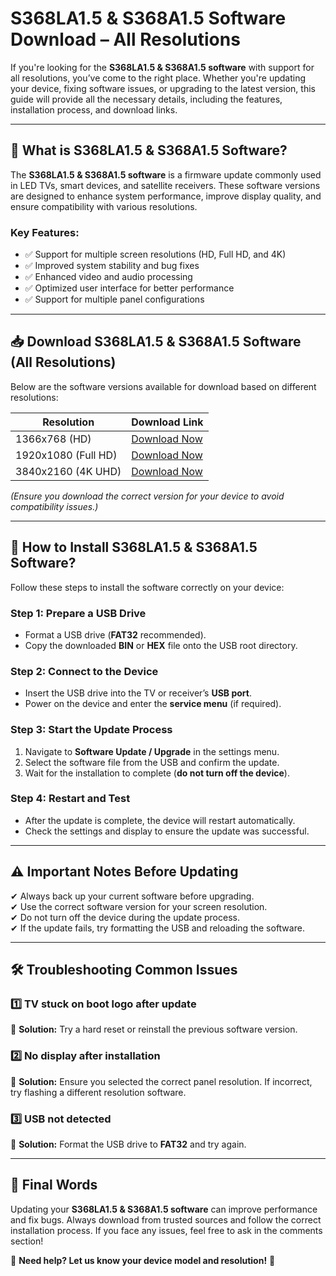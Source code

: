 # **S368LA1.5 & S368A1.5 Software Download – All Resolutions**

If you're looking for the **S368LA1.5 & S368A1.5 software** with support for all resolutions, you’ve come to the right place. Whether you're updating your device, fixing software issues, or upgrading to the latest version, this guide will provide all the necessary details, including the features, installation process, and download links.  

---

## 🔹 **What is S368LA1.5 & S368A1.5 Software?**  
The **S368LA1.5 & S368A1.5 software** is a firmware update commonly used in LED TVs, smart devices, and satellite receivers. These software versions are designed to enhance system performance, improve display quality, and ensure compatibility with various resolutions.  

### **Key Features:**  
- ✅ Support for multiple screen resolutions (HD, Full HD, and 4K)  
- ✅ Improved system stability and bug fixes  
- ✅ Enhanced video and audio processing  
- ✅ Optimized user interface for better performance  
- ✅ Support for multiple panel configurations  

---

## 📥 **Download S368LA1.5 & S368A1.5 Software (All Resolutions)**  
Below are the software versions available for download based on different resolutions:  

| **Resolution** | **Download Link** |  
|--------------|--------------------|  
| 1366x768 (HD) | [Download Now](https://kazmielecom.xyz/s368a1-5-software-latest-update/) |  
| 1920x1080 (Full HD) | [Download Now](https://kazmielecom.xyz/s368a1-5-software-latest-update/) |  
| 3840x2160 (4K UHD) | [Download Now](https://kazmielecom.xyz/s368a1-5-software-latest-update/) |  

*(Ensure you download the correct version for your device to avoid compatibility issues.)*  

---

## 🔧 **How to Install S368LA1.5 & S368A1.5 Software?**  
Follow these steps to install the software correctly on your device:  

### **Step 1: Prepare a USB Drive**  
- Format a USB drive (**FAT32** recommended).  
- Copy the downloaded **BIN** or **HEX** file onto the USB root directory.  

### **Step 2: Connect to the Device**  
- Insert the USB drive into the TV or receiver’s **USB port**.  
- Power on the device and enter the **service menu** (if required).  

### **Step 3: Start the Update Process**  
1. Navigate to **Software Update / Upgrade** in the settings menu.  
2. Select the software file from the USB and confirm the update.  
3. Wait for the installation to complete (**do not turn off the device**).  

### **Step 4: Restart and Test**  
- After the update is complete, the device will restart automatically.  
- Check the settings and display to ensure the update was successful.  

---

## ⚠️ **Important Notes Before Updating**  
✔ Always back up your current software before upgrading.  
✔ Use the correct software version for your screen resolution.  
✔ Do not turn off the device during the update process.  
✔ If the update fails, try formatting the USB and reloading the software.  

---

## 🛠 **Troubleshooting Common Issues**  

### **1️⃣ TV stuck on boot logo after update**  
🔹 **Solution:** Try a hard reset or reinstall the previous software version.  

### **2️⃣ No display after installation**  
🔹 **Solution:** Ensure you selected the correct panel resolution. If incorrect, try flashing a different resolution software.  

### **3️⃣ USB not detected**  
🔹 **Solution:** Format the USB drive to **FAT32** and try again.  

---

## 🔗 **Final Words**  
Updating your **S368LA1.5 & S368A1.5 software** can improve performance and fix bugs. Always download from trusted sources and follow the correct installation process. If you face any issues, feel free to ask in the comments section!  

📌 **Need help? Let us know your device model and resolution!** 🚀

